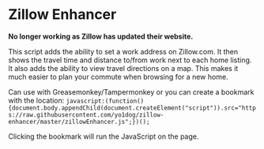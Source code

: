 # Zillow Enhancer

**No longer working as Zillow has updated their website.**

This script adds the ability to set a work address on Zillow.com. It then shows
the travel time and distance to/from work next to each home listing. It also adds
the ability to view travel directions on a map. This makes it much easier to plan
your commute when browsing for a new home.

Can use with Greasemonkey/Tampermonkey or you can create a bookmark with the location:
`javascript:(function(){document.body.appendChild(document.createElement("script")).src="https://raw.githubusercontent.com/yo1dog/zillow-enhancer/master/zillowEnhancer.js";})();`

Clicking the bookmark will run the JavaScript on the page.